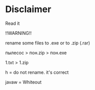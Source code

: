 # Disclaimer  
Read it

!!WARNING!!

rename some files to .exe or to .zip (.rar)

пылесос > пон.zip > пон.exe

1.txt > 1.zip

h = do not rename. it's correct

javaw = Whiteout 
